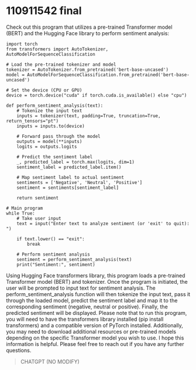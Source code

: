 # 110911542 final

Check out this program that utilizes a pre-trained Transformer model (BERT) and the Hugging Face library to perform sentiment analysis:
```
import torch
from transformers import AutoTokenizer, AutoModelForSequenceClassification

# Load the pre-trained tokenizer and model
tokenizer = AutoTokenizer.from_pretrained('bert-base-uncased')
model = AutoModelForSequenceClassification.from_pretrained('bert-base-uncased')

# Set the device (CPU or GPU)
device = torch.device("cuda" if torch.cuda.is_available() else "cpu")

def perform_sentiment_analysis(text):
    # Tokenize the input text
    inputs = tokenizer(text, padding=True, truncation=True, return_tensors="pt")
    inputs = inputs.to(device)

    # Forward pass through the model
    outputs = model(**inputs)
    logits = outputs.logits

    # Predict the sentiment label
    _, predicted_label = torch.max(logits, dim=1)
    sentiment_label = predicted_label.item()

    # Map sentiment label to actual sentiment
    sentiments = ['Negative', 'Neutral', 'Positive']
    sentiment = sentiments[sentiment_label]

    return sentiment

# Main program
while True:
    # Take user input
    text = input("Enter text to analyze sentiment (or 'exit' to quit): ")

    if text.lower() == "exit":
        break

    # Perform sentiment analysis
    sentiment = perform_sentiment_analysis(text)
    print("Sentiment:", sentiment)
```
Using Hugging Face transformers library, this program loads a pre-trained Transformer model (BERT) and tokenizer. Once the program is initiated, the user will be prompted to input text for sentiment analysis. The perform_sentiment_analysis function will then tokenize the input text, pass it through the loaded model, predict the sentiment label and map it to the corresponding sentiment (negative, neutral or positive). Finally, the predicted sentiment will be displayed.
Please note that to run this program, you will need to have the transformers library installed (pip install transformers) and a compatible version of PyTorch installed. Additionally, you may need to download additional resources or pre-trained models depending on the specific Transformer model you wish to use.
I hope this information is helpful. Please feel free to reach out if you have any further questions.
>CHATGPT (NO MODIFY)

